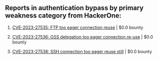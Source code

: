 ## Reports in authentication bypass by primary weakness category from HackerOne:

1. [CVE-2023-27535: FTP too eager connection reuse](https://hackerone.com/reports/1892780) | $0.0 bounty

2. [CVE-2023-27536: GSS delegation too eager connection re-use](https://hackerone.com/reports/1895135) | $0.0 bounty

3. [CVE-2023-27538: SSH connection too eager reuse still](https://hackerone.com/reports/1898475) | $0.0 bounty


